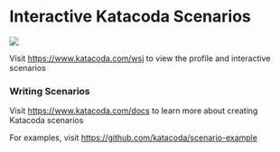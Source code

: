 # Interactive Katacoda Scenarios

[![](http://shields.katacoda.com/katacoda/wsj/count.svg)](https://www.katacoda.com/wsj "Get your profile on Katacoda.com")

Visit https://www.katacoda.com/wsj to view the profile and interactive scenarios

### Writing Scenarios
Visit https://www.katacoda.com/docs to learn more about creating Katacoda scenarios

For examples, visit https://github.com/katacoda/scenario-example
